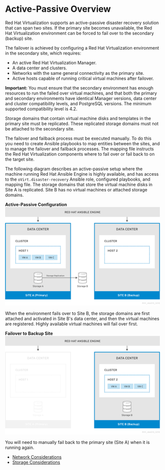 # Active-Passive Overview

Red Hat Virtualization supports an active-passive disaster recovery solution that can span two sites. If the primary site becomes unavailable, the Red Hat Virtualization environment can be forced to fail over to the secondary (backup) site.

The failover is achieved by configuring a Red Hat Virtualization environment in the secondary site, which requires:

* An active Red Hat Virtualization Manager.
* A data center and clusters.
* Networks with the same general connectivity as the primary site.
* Active hosts capable of running critical virtual machines after failover.

**Important:** You must ensure that the secondary environment has enough resources to run the failed over virtual machines, and that both the primary and secondary environments have identical Manager versions, data center and cluster compatibility levels, and PostgreSQL versions. The minimum supported compatibility level is 4.2.

Storage domains that contain virtual machine disks and templates in the primary site must be replicated. These replicated storage domains must not be attached to the secondary site.

The failover and failback process must be executed manually. To do this you need to create Ansible playbooks to map entities between the sites, and to manage the failover and failback processes. The mapping file instructs the Red Hat Virtualization components where to fail over or fail back to on the target site.

The following diagram describes an active-passive setup where the machine running Red Hat Ansible Engine is highly available, and has access to the `oVirt.disaster-recovery` Ansible role, configured playbooks, and mapping file. The storage domains that store the virtual machine disks in Site A is replicated. Site B has no virtual machines or attached storage domains.

**Active-Passive Configuration**
![](images/SiteToSite.png)


When the environment fails over to Site B, the storage domains are first attached and activated in Site B's data center, and then the virtual machines are registered. Highly available virtual machines will fail over first.

**Failover to Backup Site**
![](images/SiteToSiteFailover.png)

You will need to manually fail back to the primary site (Site A) when it is running again.

* [Network Considerations](../network_considerations_active_passive)
* [Storage Considerations](../storage_considerations_active-passive)
